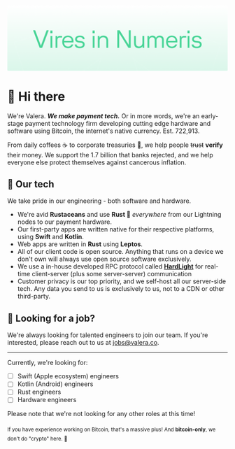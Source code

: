 ![Image of header](profile/gh-header.png)

# 👋 Hi there

We're Valera. ***We make payment tech.*** Or in more words, we're an early-stage payment technology firm developing cutting edge hardware and software using Bitcoin, the internet's native currency. Est. 722,913.

From daily coffees ☕ to corporate treasuries 💼, we help people ~~trust~~ **verify** their money. We support the 1.7 billion that banks rejected, and we help everyone else protect themselves against cancerous inflation.

## 🤖 Our tech

We take pride in our engineering - both software and hardware.

- We're avid **Rustaceans** and use **Rust 🦀** *everywhere* from our Lightning nodes to our payment hardware.
- Our first-party apps are written native for their respective platforms, using **Swift** and **Kotlin**.
- Web apps are written in **Rust** using **Leptos**.
- All of our client code is open source. Anything that runs on a device we don't own will always use open source software exclusively. 
- We use a in-house developed RPC protocol called [**HardLight**](https://github.com/valeralabs/hardlight) for real-time client-server (plus some server-server) communication
- Customer privacy is our top priority, and we self-host all our server-side tech. Any data you send to us is exclusively to us, not to a CDN or other third-party.

## 🤝 Looking for a job?

We're always looking for talented engineers to join our team. If you're interested, please reach out to us at [jobs@valera.co](mailto:jobs@valera.co).

---

Currently, we're looking for:

- [ ] Swift (Apple ecosystem) engineers
- [ ] Kotlin (Android) engineers
- [ ] Rust engineers
- [ ] Hardware engineers

Please note that we're not looking for any other roles at this time!

<sub>If you have experience working on Bitcoin, that's a massive plus! And **bitcoin-only**, we don't do "crypto" here. 💞</sub>
